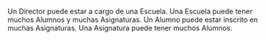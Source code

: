 Un Director puede estar a cargo de una Escuela.
Una Escuela puede tener muchos Alumnos y muchas Asignaturas.
Un Alumno puede estar inscrito en muchas Asignaturas.
Una Asignatura puede tener muchos Alumnos.